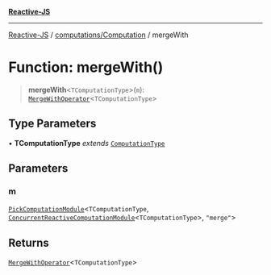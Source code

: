 [**Reactive-JS**](../../../README.md)

***

[Reactive-JS](../../../README.md) / [computations/Computation](../README.md) / mergeWith

# Function: mergeWith()

> **mergeWith**\<`TComputationType`\>(`m`): [`MergeWithOperator`](../interfaces/MergeWithOperator.md)\<`TComputationType`\>

## Type Parameters

• **TComputationType** *extends* [`ComputationType`](../../type-aliases/ComputationType.md)

## Parameters

### m

[`PickComputationModule`](../../type-aliases/PickComputationModule.md)\<`TComputationType`, [`ConcurrentReactiveComputationModule`](../../interfaces/ConcurrentReactiveComputationModule.md)\<`TComputationType`\>, `"merge"`\>

## Returns

[`MergeWithOperator`](../interfaces/MergeWithOperator.md)\<`TComputationType`\>

